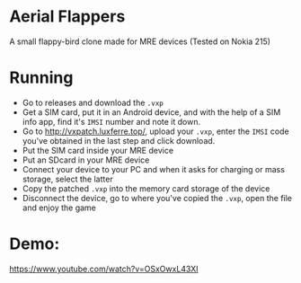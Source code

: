 # Aerial Flappers
A small flappy-bird clone made for MRE devices (Tested on Nokia 215)

# Running
- Go to releases and download the `.vxp`
- Get a SIM card, put it in an Android device, and with the help of a SIM info app, find it's `IMSI` number and note it down.
- Go to http://vxpatch.luxferre.top/, upload your `.vxp`, enter the `IMSI` code you've obtained in the last step and click download.
- Put the SIM card inside your MRE device
- Put an SDcard in your MRE device
- Connect your device to your PC and when it asks for charging or mass storage, select the latter
- Copy the patched `.vxp` into the memory card storage of the device
- Disconnect the device, go to where you've copied the `.vxp`, open the file and enjoy the game

# Demo:
https://www.youtube.com/watch?v=OSxOwxL43XI
